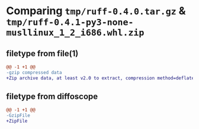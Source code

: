 # Comparing `tmp/ruff-0.4.0.tar.gz` & `tmp/ruff-0.4.1-py3-none-musllinux_1_2_i686.whl.zip`

## filetype from file(1)

```diff
@@ -1 +1 @@
-gzip compressed data
+Zip archive data, at least v2.0 to extract, compression method=deflate
```

## filetype from diffoscope

```diff
@@ -1 +1 @@
-GzipFile
+ZipFile
```

